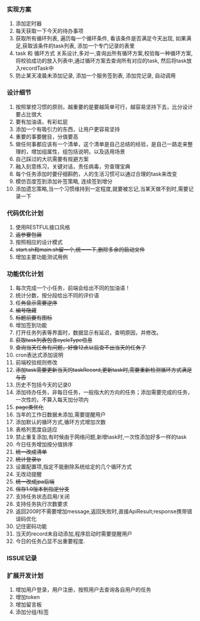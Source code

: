 ### 实现方案
1. 添加定时器
2. 每天获取一下今天的待办事项
3. 获取所有循环列表, 遍历每一个循环条件, 看该条件是否满足今天出现, 如果满足,获取该条件的task列表, 添加一个专门记录的表里
4. task 和 循环方式 关系设计,多对一,查询出所有循环方案,校验每一种循环方案,将校验成功的放入列表中,通过循环方案去查询所有对应的task, 然后将task放入recordTask中
5. 防止某天凌晨未添加记录, 添加一个服务签到表, 添加完记录, 自动调用


### 设计细节
1. 按照掌控习惯的原则，越重要的是要越简单可行，越容易坚持下去，比分设计要占比很大
2. 要有加油语，有彩虹屁
3. 添加一个有吸引力的东西，让用户更容易坚持
4. 重要的事要醒目，分值要高
5. 做任何事都应该有一个清单，这个清单是自己总结的经验，是自己一路走来整理的，增加组属性，组包括说明，以及适用场景
6. 自己踩过的大坑需要有规避方案
7. 融入刻意练习，关键对话，责任病毒，穷查理宝典
8. 每个任务添加时要仔细斟酌，人的生活习惯可以通过合理的task来改变
9. 模仿百度签到添加补签策略, 连续签到增分
10. 添加遗忘策略,当一个习惯维持到一定程度,就要被忘记,当某天做不到时,需要记录一下

### 代码优化计划
1. 使用RESTFUL接口风格
2. ~~返参要包装~~
3. 按照相应的设计模式
4. ~~start.sh和main.sh留一个,统一一下,删除多余的启动文件~~
5. 增加主要功能测试用例

### 功能优化计划
1. 每次完成一个小任务，前端会给出不同的加油语！
2. 统计分数，按分段给出不同的评价语
3. ~~任务显示需要逆序~~
4. ~~编号隐藏~~
5. ~~标题前要有图标~~
6. 增加签到功能
7. 打开任务列表等界面时，数据显示有延迟，查明原因，并修改。
8. ~~获取task列表包含cycleType信息~~
9. ~~查询当天任务有问题，好像12点以后查不出当天的任务了~~
10. cron表达式添加说明
11. 前端校验规则修改
12. ~~添加task需要更新当天的taskRecord,更新task时,需要重新检测循环方式满足与否~~
13. 历史不包括今天的记录0
16. 添加待办任务，非每日任务，一般指大的方向的任务；添加需要完成的任务，一次性的，不算入每天加分项内
17. ~~page类优化~~
18. 当年的工作日数据未添加,需要提醒用户
19. 添加默认的循环方式,循环方式增加次数
20. 表格列宽度自适应
21. 禁止重复添加,有时候由于网络问题,新增task时,一次性添加好多一样的task
22. 今日任务增加按分值排序
23. ~~统一改成清单~~
24. ~~统计登录ip~~
25. 设置配置项,指定不能删除系统给定的几个循环方式
26. 无改动提醒
27. ~~统一改成jpa后端~~
28. ~~保存1.0版本到指定分支~~
29. 支持任务状态启用/关闭
30. 支持任务执行次数要求
31. 返回200时不需要增加message,返回失败时,直接ApiResult;response携带错误码优化
32. 记住密码功能
33. 当天的record未自动添加,程序启动时需要提醒用户
34. 今日的任务凸显不出重要程度.

### ISSUE记录


### 扩展开发计划

1. 增加用户登录，用户注册，按照用户去查询各自用户的任务
2. 增加token
3. 增加留言板
4. 添加分组/标签

